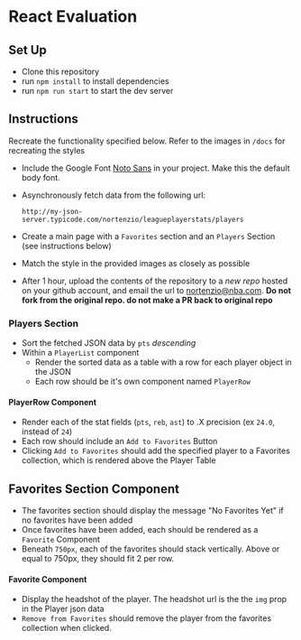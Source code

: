 # React Evaluation

## Set Up

- Clone this repository
- run `npm install` to install dependencies
- run `npm run start` to start the dev server

## Instructions

Recreate the functionality specified below. Refer to the images in `/docs` for recreating the styles

- Include the Google Font [Noto Sans](https://fonts.google.com/specimen/Noto+Sans?selection.family=Noto+Sans) in your project. Make this the default body font.
- Asynchronously fetch data from the following url:

  `http://my-json-server.typicode.com/nortenzio/leagueplayerstats/players`


- Create a main page with a `Favorites` section and an `Players` Section (see instructions below)

- Match the style in the provided images as closely as possible

- After 1 hour, upload the contents of the repository to a *new repo* hosted on your github account, and email the url to nortenzio@nba.com. **Do not fork from the original repo. do not make a PR back to original repo**


### Players Section

- Sort the fetched JSON data by `pts` *descending*
- Within a `PlayerList` component
  - Render the sorted data as a table with a row for each player object in the JSON
  - Each row should be it's own component named `PlayerRow`

#### PlayerRow Component

- Render each of the stat fields (`pts`, `reb`, `ast`) to .X precision (ex `24.0`, instead of `24`)
- Each row should include an `Add to Favorites` Button
- Clicking `Add to Favorites` should add the specified player to a Favorites collection, which is rendered above the Player Table


## Favorites Section Component

- The favorites section should display the message "No Favorites Yet" if no favorites have been added
- Once favorites have been added, each should be rendered as a `Favorite` Component
- Beneath `750px`, each of the favorites should stack vertically. Above or equal to 750px, they should fit 2 per row.

#### Favorite Component

- Display the headshot of the player. The headshot url is the the `img` prop in the Player json data
- `Remove from Favorites` should remove the player from the favorites collection when clicked.
